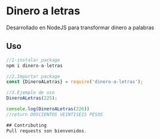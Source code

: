 # Dinero a letras

Desarrollado en NodeJS para transformar dinero a palabras

## Uso

```javascript
//1-instalar package
npm i dinero-a-letras

//2.Importar package
const {DineroALetras} = require('dinero-a-letras');

//3.Ejemplo de uso
DineroALetras(225);

console.log(DineroALetras(226))
//return DOSCIENTOS VEINTISÉIS PESOS

## Contributing
Pull requests son bienvenidos.
